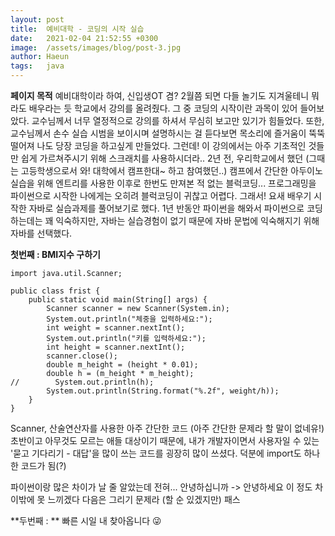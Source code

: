 ```yaml
---
layout: post
title:  예비대학 - 코딩의 시작 실습
date:   2021-02-04 21:52:55 +0300
image:  /assets/images/blog/post-3.jpg
author: Haeun
tags:   java
---
```


**페이지 목적**
예비대학이라 하여, 신입생OT 겸? 2월쯤 되면 다들 놀기도 지겨울테니 뭐라도 배우라는 듯 학교에서 강의를 올려줬다.
그 중 코딩의 시작이란 과목이 있어 들어보았다. 교수님께서 너무 열정적으로 강의를 하셔서 무심히 보고만 있기가 힘들었다.
또한, 교수님께서 손수 실습 시범을 보이시며 설명하시는 걸 듣다보면 목소리에 즐거움이 뚝뚝 떨어져 나도 당장 코딩을 하고싶게 만들었다.
그런데! 이 강의에서는 아주 기초적인 것들만 쉽게 가르쳐주시기 위해 스크래치를 사용하시더라..
2년 전, 우리학교에서 했던 (그때는 고등학생으로서 와! 대학에서 캠프한대~ 하고 참여했던..) 캠프에서 간단한 아두이노 실습을 위해 엔트리를 사용한 이후로 한번도 만져본 적 없는 블럭코딩...
프로그래밍을 파이썬으로 시작한 나에게는 오히려 블럭코딩이 귀찮고 어렵다.
그래서! 요새 배우기 시작한 자바로 실습과제를 풀어보기로 했다.
1년 반동안 파이썬을 해와서 파이썬으로 코딩하는데는 꽤 익숙하지만, 자바는 실습경험이 없기 때문에 자바 문법에 익숙해지기 위해 자바를 선택했다.

**첫번째 : BMI지수 구하기**
```
import java.util.Scanner;

public class frist {
	public static void main(String[] args) {
        Scanner scanner = new Scanner(System.in);
        System.out.println("체중을 입력하세요:"); 
        int weight = scanner.nextInt();
        System.out.println("키를 입력하세요:"); 
        int height = scanner.nextInt();
        scanner.close();
        double m_height = (height * 0.01);
        double h = (m_height * m_height);
//        System.out.println(h);
        System.out.println(String.format("%.2f", weight/h));
    }
}
```
Scanner, 산술연산자를 사용한 아주 간단한 코드
(아주 간단한 문제라 할 말이 없네유!)
초반이고 아무것도 모르는 애들 대상이기 때문에, 내가 개발자이면서 사용자일 수 있는 '묻고 기다리기 - 대답'을 많이 쓰는 코드를 굉장히 많이 쓰셨다.
덕분에 import도 하나한 코드가 됨(?)

파이썬이랑 많은 차이가 날 줄 알았는데 전혀... 안녕하십니까 -> 안녕하세요 이 정도 차이밖에 못 느끼겠다
다음은 그리기 문제라 (할 순 있겠지만) 패스

**두번째 : **
빠른 시일 내 찾아옵니다 😜
